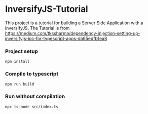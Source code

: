 # InversifyJS-Tutorial
This project is a tutorial for building a Server Side Application with a InversifyJS.
The Tutorial is from https://medium.com/tkssharma/dependency-injection-setting-up-inversifyjs-ioc-for-typescript-apps-da65edfb1ea8

### Project setup
```
npm install
```

### Compile to typescript
```
npm run build
```

### Run without compilation
```
npx ts-node src/index.ts
```
